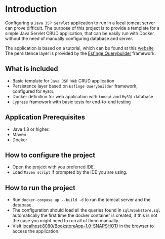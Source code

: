 # Introduction

Configuring a `Java JSP Servlet` application to run in a local tomcat server can prove difficult.
The purpose of this project is to provide a template for a simple Java Servlet CRUD application, that can be easily run with Docker without the need of manually configuring database and server.

The application is based on a tutorial, which can be found at this [website](https://www.codejava.net/coding/jsp-servlet-jdbc-mysql-create-read-update-delete-crud-example)
The persistence layer is provided by the [Esfinge Querybuilder](http://esfinge.sourceforge.net/Query%20Builder.html) framework.

## What is included
* Basic template for `Java JSP Web` CRUD application
* Persistence layer based on `Esfinge Querybuilder` framework, configured for `MySQL`
* Docker definition for web application with `tomcat` and `MySQL` database
* `Cypress` framework with basic tests for end-to-end testing

## Application Prerequisites

* Java 1.8 or higher.
* Maven
* Docker

## How to configure the project

* Open the project with you preferred IDE.
* Load `Maven script` if prompted by the IDE you are using.

## How to run the project
* Run `docker-compose up --build -d` to run the tomcat server and the database.
* The configuration should load all the queries found in `sql/Bookstore.sql` automatically the first time the docker container is created, if this is not the case you might need to run all of them manually.
* Visit [localhost:8080/BookstoreApp-1.0-SNAPSHOT/](http://localhost:8080/BookstoreApp-1.0-SNAPSHOT/) in the browser to access the application.